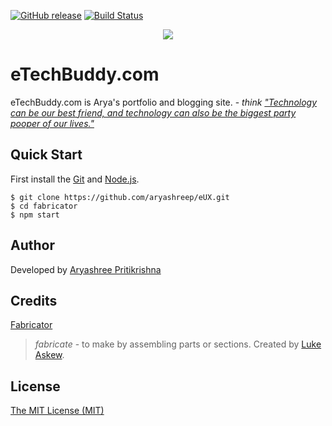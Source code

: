 [![GitHub release](https://img.shields.io/github/release/aryashreep/eUX.svg)]()
[![Build Status](https://travis-ci.org/aryashreep/eUX.svg)](https://travis-ci.org/aryashreep/eUX)

<p align="center">
  <img src="http://www.etechbuddy.com/assets/img/logo.png">
</p>

# eTechBuddy.com

eTechBuddy.com is Arya's portfolio and blogging site. - _think ["Technology can be our best friend, and technology can also be the biggest party pooper of our lives."](http://etechbuddy.com)_

## Quick Start
First install the [Git](https://git-scm.com/downloads) and [Node.js](https://git-scm.com/downloads).

```shell
$ git clone https://github.com/aryashreep/eUX.git
$ cd fabricator
$ npm start
```
## Author

Developed by [Aryashree Pritikrishna](http://twitter.com/aryashreep)

## Credits
[Fabricator](http://fbrctr.github.io/) 
> _fabricate_ - to make by assembling parts or sections.
Created by [Luke Askew](http://twitter.com/lukeaskew).

## License

[The MIT License (MIT)](http://opensource.org/licenses/mit-license.php)
